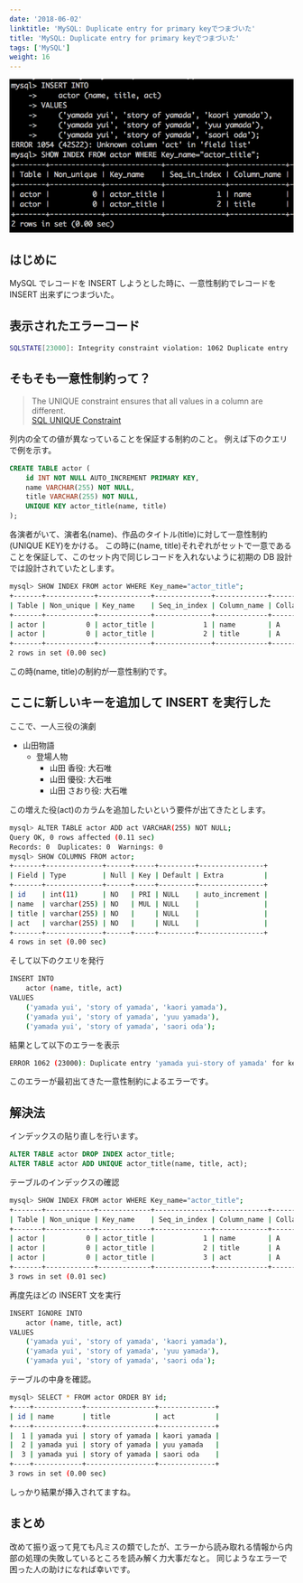 ```yaml
---
date: '2018-06-02'
linktitle: 'MySQL: Duplicate entry for primary keyでつまづいた'
title: 'MySQL: Duplicate entry for primary keyでつまづいた'
tags: ['MySQL']
weight: 16
---
```


![This is a image](/images/2018/mysql-deplicate-key.png)

## はじめに

MySQL でレコードを INSERT しようとした時に、一意性制約でレコードを INSERT 出来ずにつまづいた。

## 表示されたエラーコード

```sh
SQLSTATE[23000]: Integrity constraint violation: 1062 Duplicate entry 'x x xxxx' for key 'unique-key-name'
```

## そもそも一意性制約って？

> The UNIQUE constraint ensures that all values in a column are different.  
> [SQL UNIQUE Constraint](https://www.w3schools.com/sql/sql_unique.asp)

列内の全ての値が異なっていることを保証する制約のこと。
例えば下のクエリで例を示す。

```sql
CREATE TABLE actor (
    id INT NOT NULL AUTO_INCREMENT PRIMARY KEY,
    name VARCHAR(255) NOT NULL,
    title VARCHAR(255) NOT NULL,
    UNIQUE KEY actor_title(name, title)
);
```

各演者がいて、演者名(name)、作品のタイトル(title)に対して一意性制約(UNIQUE KEY)をかける。
この時に(name, title)それぞれがセットで一意であることを保証して、このセット内で同じレコードを入れないように初期の DB 設計では設計されていたとします。

```sh
mysql> SHOW INDEX FROM actor WHERE Key_name="actor_title";
+-------+------------+-------------+--------------+-------------+-----------+-------------+----------+--------+------+------------+---------+---------------+---------+
| Table | Non_unique | Key_name    | Seq_in_index | Column_name | Collation | Cardinality | Sub_part | Packed | Null | Index_type | Comment | Index_comment | Visible |
+-------+------------+-------------+--------------+-------------+-----------+-------------+----------+--------+------+------------+---------+---------------+---------+
| actor |          0 | actor_title |            1 | name        | A         |           0 |     NULL |   NULL |      | BTREE      |         |               | YES     |
| actor |          0 | actor_title |            2 | title       | A         |           0 |     NULL |   NULL |      | BTREE      |         |               | YES     |
+-------+------------+-------------+--------------+-------------+-----------+-------------+----------+--------+------+------------+---------+---------------+---------+
2 rows in set (0.00 sec)
```

この時(name, title)の制約が一意性制約です。

## ここに新しいキーを追加して INSERT を実行した

ここで、一人三役の演劇

- 山田物語
  - 登場人物
    - 山田 香役: 大石唯
    - 山田 優役: 大石唯
    - 山田 さおり役: 大石唯

この増えた役(act)のカラムを追加したいという要件が出てきたとします。

```sh
mysql> ALTER TABLE actor ADD act VARCHAR(255) NOT NULL;
Query OK, 0 rows affected (0.11 sec)
Records: 0  Duplicates: 0  Warnings: 0
mysql> SHOW COLUMNS FROM actor;
+-------+--------------+------+-----+---------+----------------+
| Field | Type         | Null | Key | Default | Extra          |
+-------+--------------+------+-----+---------+----------------+
| id    | int(11)      | NO   | PRI | NULL    | auto_increment |
| name  | varchar(255) | NO   | MUL | NULL    |                |
| title | varchar(255) | NO   |     | NULL    |                |
| act   | varchar(255) | NO   |     | NULL    |                |
+-------+--------------+------+-----+---------+----------------+
4 rows in set (0.00 sec)
```

そして以下のクエリを発行

```sh
INSERT INTO
    actor (name, title, act)
VALUES
    ('yamada yui', 'story of yamada', 'kaori yamada'),
    ('yamada yui', 'story of yamada', 'yuu yamada'),
    ('yamada yui', 'story of yamada', 'saori oda');
```

結果として以下のエラーを表示

```sh
ERROR 1062 (23000): Duplicate entry 'yamada yui-story of yamada' for key 'actor_title'
```

このエラーが最初出てきた一意性制約によるエラーです。

<!--adsense-->

## 解決法

インデックスの貼り直しを行います。

```SQL
ALTER TABLE actor DROP INDEX actor_title;
ALTER TABLE actor ADD UNIQUE actor_title(name, title, act);
```

テーブルのインデックスの確認

```sh
mysql> SHOW INDEX FROM actor WHERE Key_name="actor_title";
+-------+------------+-------------+--------------+-------------+-----------+-------------+----------+--------+------+------------+---------+---------------+---------+
| Table | Non_unique | Key_name    | Seq_in_index | Column_name | Collation | Cardinality | Sub_part | Packed | Null | Index_type | Comment | Index_comment | Visible |
+-------+------------+-------------+--------------+-------------+-----------+-------------+----------+--------+------+------------+---------+---------------+---------+
| actor |          0 | actor_title |            1 | name        | A         |           0 |     NULL |   NULL |      | BTREE      |         |               | YES     |
| actor |          0 | actor_title |            2 | title       | A         |           0 |     NULL |   NULL |      | BTREE      |         |               | YES     |
| actor |          0 | actor_title |            3 | act         | A         |           0 |     NULL |   NULL |      | BTREE      |         |               | YES     |
+-------+------------+-------------+--------------+-------------+-----------+-------------+----------+--------+------+------------+---------+---------------+---------+
3 rows in set (0.01 sec)
```

再度先ほどの INSERT 文を実行

```sh
INSERT IGNORE INTO
    actor (name, title, act)
VALUES
    ('yamada yui', 'story of yamada', 'kaori yamada'),
    ('yamada yui', 'story of yamada', 'yuu yamada'),
    ('yamada yui', 'story of yamada', 'saori oda');
```

テーブルの中身を確認。

```sh
mysql> SELECT * FROM actor ORDER BY id;
+----+------------+-----------------+--------------+
| id | name       | title           | act          |
+----+------------+-----------------+--------------+
|  1 | yamada yui | story of yamada | kaori yamada |
|  2 | yamada yui | story of yamada | yuu yamada   |
|  3 | yamada yui | story of yamada | saori oda    |
+----+------------+-----------------+--------------+
3 rows in set (0.00 sec)
```

しっかり結果が挿入されてますね。

## まとめ

改めて振り返って見ても凡ミスの類でしたが、エラーから読み取れる情報から内部の処理の失敗しているところを読み解く力大事だなと。
同じようなエラーで困った人の助けになれば幸いです。
